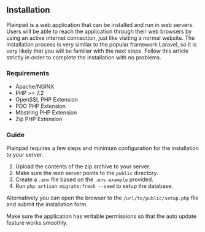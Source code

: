 ## Installation 

Plainpad is a web application that can be installed and run in web servers. Users will be able to reach the application 
through their web browsers by using an active internet connection, just like visiting a normal website. The installation 
process is very similar to the popular framework Laravel, so it is very likely that you will be familiar with the next 
steps. Follow this article strictly in order to complete the installation with no problems. 

### Requirements 

* Apache/NGINX
* PHP >= 7.2
* OpenSSL PHP Extension
* PDO PHP Extension
* Mbstring PHP Extension
* Zip PHP Extension

### Guide 

Plainpad requires a few steps and minimum configuration for the installation to your server. 

1. Upload the contents of the zip archive to your server. 
1. Make sure the web server points to the `public` directory.
1. Create a `.env` file based on the `.env.example` provided. 
1. Run `php artisan migrate:fresh --seed` to setup the database.

Alternatively you can open the browser to the `/url/to/public/setup.php` file and submit the 
installation form. 

Make sure the application has writable permissions so that the auto update feature works smoothly.  
    
